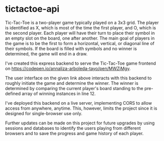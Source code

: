 # tictactoe-api

Tic-Tac-Toe is a two-player game typically played on a 3x3 grid. The player is identified as X, which is most of the time the first player, and O, which is the second player. Each player will have their turn to place their symbol in an empty slot on the board, one after another. The main goal of players in the game is to be the first to form a horizontal, vertical, or diagonal line of their symbols. If the board is filled with symbols and no winner is determined, the game will end in a draw.

I've created this express backend to serve the Tic-Tac-Toe game frontend on https://codepen.io/annaliza-arboleda-tayo/pen/MWZjMgy.

The user interface on the given link above interacts with this backend to roughly initiate the game and determine the winner. The winner is determined by comparing the current player's board standing to the pre-defined array of winning instances in line 12.

I've deployed this backend on a live server, implementing CORS to allow access from anywhere, anytime. This, however, limits the project since it is designed for single-browser use only.

Further updates can be made on this project for future upgrades by using sessions and databases to identify the users playing from different browsers and to save the progress and game history of each player.
